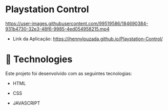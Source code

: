 # Playstation Control


https://user-images.githubusercontent.com/99519586/184690384-931b4730-32e3-48f6-9985-4ed054958215.mp4



- Link da Aplicação: https://jhennylouzada.github.io/Playstation-Control/


# 🚀 Technologies
Este projeto foi desenvolvido com as seguintes tecnologias:

   - HTML
   
   - CSS
   
   - JAVASCRIPT
